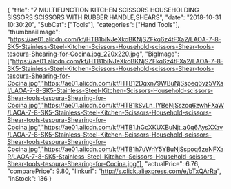 {
	"title": "7  MULTIFUNCTION KITCHEN SCISSORS  HOUSEHOLDING SISSORS SCISSORS WITH RUBBER HANDLE,SHEARS",
	"date": "2018-10-31 10:30:20",
	"SubCat": ["Tools"],
	"categories": ["Hand Tools"],
	"thumbnailImage": "https://ae01.alicdn.com/kf/HTB1biNJeXkoBKNjSZFkq6z4tFXa2/LAOA-7-8-SK5-Stainless-Steel-Kitchen-Scissors-Household-scissors-Shear-tools-tesoura-Shearing-for-Cocina.jpg_220x220.jpg",
	"BigImage": ["https://ae01.alicdn.com/kf/HTB1biNJeXkoBKNjSZFkq6z4tFXa2/LAOA-7-8-SK5-Stainless-Steel-Kitchen-Scissors-Household-scissors-Shear-tools-tesoura-Shearing-for-Cocina.jpg","https://ae01.alicdn.com/kf/HTB12Dqxn79WBuNjSspeq6yz5VXaI/LAOA-7-8-SK5-Stainless-Steel-Kitchen-Scissors-Household-scissors-Shear-tools-tesoura-Shearing-for-Cocina.jpg","https://ae01.alicdn.com/kf/HTB1kSvLn_lYBeNjSszcq6zwhFXaW/LAOA-7-8-SK5-Stainless-Steel-Kitchen-Scissors-Household-scissors-Shear-tools-tesoura-Shearing-for-Cocina.jpg","https://ae01.alicdn.com/kf/HTB1.hGcXKUXBuNjt_a0q6AysXXav/LAOA-7-8-SK5-Stainless-Steel-Kitchen-Scissors-Household-scissors-Shear-tools-tesoura-Shearing-for-Cocina.jpg","https://ae01.alicdn.com/kf/HTB1h7uWnY5YBuNjSspoq6zeNFXaR/LAOA-7-8-SK5-Stainless-Steel-Kitchen-Scissors-Household-scissors-Shear-tools-tesoura-Shearing-for-Cocina.jpg"],
	"actualPrice": 6.76,
	"comparePrice": 9.80,
	"linkurl": "http://s.click.aliexpress.com/e/bTxQArRa",
	"inStock": 136
}

